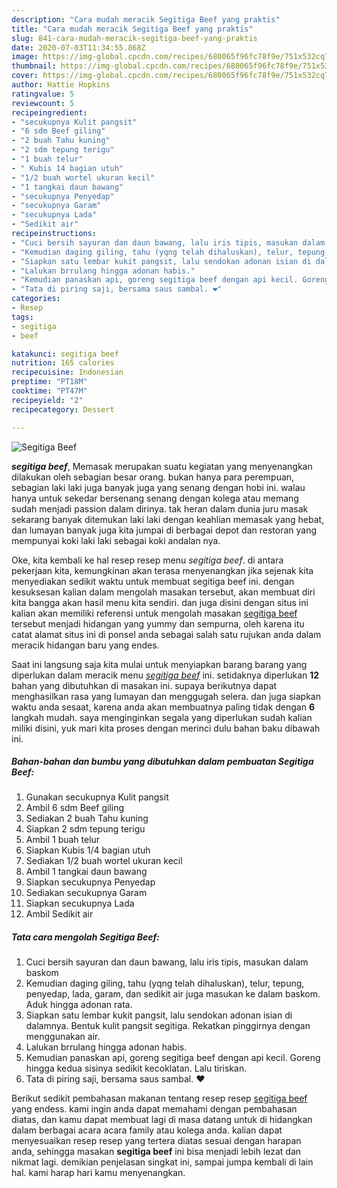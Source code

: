 ```yaml
---
description: "Cara mudah meracik Segitiga Beef yang praktis"
title: "Cara mudah meracik Segitiga Beef yang praktis"
slug: 841-cara-mudah-meracik-segitiga-beef-yang-praktis
date: 2020-07-03T11:34:55.868Z
image: https://img-global.cpcdn.com/recipes/680065f96fc78f9e/751x532cq70/segitiga-beef-foto-resep-utama.jpg
thumbnail: https://img-global.cpcdn.com/recipes/680065f96fc78f9e/751x532cq70/segitiga-beef-foto-resep-utama.jpg
cover: https://img-global.cpcdn.com/recipes/680065f96fc78f9e/751x532cq70/segitiga-beef-foto-resep-utama.jpg
author: Hattie Hopkins
ratingvalue: 5
reviewcount: 5
recipeingredient:
- "secukupnya Kulit pangsit"
- "6 sdm Beef giling"
- "2 buah Tahu kuning"
- "2 sdm tepung terigu"
- "1 buah telur"
- " Kubis 14 bagian utuh"
- "1/2 buah wortel ukuran kecil"
- "1 tangkai daun bawang"
- "secukupnya Penyedap"
- "secukupnya Garam"
- "secukupnya Lada"
- "Sedikit air"
recipeinstructions:
- "Cuci bersih sayuran dan daun bawang, lalu iris tipis, masukan dalam baskom"
- "Kemudian daging giling, tahu (yqng telah dihaluskan), telur, tepung, penyedap, lada, garam, dan sedikit air juga masukan ke dalam baskom. Aduk hingga adonan rata."
- "Siapkan satu lembar kukit pangsit, lalu sendokan adonan isian di dalamnya. Bentuk kulit pangsit segitiga. Rekatkan pinggirnya dengan menggunakan air."
- "Lalukan brrulang hingga adonan habis."
- "Kemudian panaskan api, goreng segitiga beef dengan api kecil. Goreng hingga kedua sisinya sedikit kecoklatan. Lalu tiriskan."
- "Tata di piring saji, bersama saus sambal. ❤"
categories:
- Resep
tags:
- segitiga
- beef

katakunci: segitiga beef 
nutrition: 165 calories
recipecuisine: Indonesian
preptime: "PT18M"
cooktime: "PT47M"
recipeyield: "2"
recipecategory: Dessert

---
```



![Segitiga Beef](https://img-global.cpcdn.com/recipes/680065f96fc78f9e/751x532cq70/segitiga-beef-foto-resep-utama.jpg)

<b><i>segitiga beef</i></b>, Memasak merupakan suatu kegiatan yang menyenangkan dilakukan oleh sebagian besar orang. bukan hanya para perempuan, sebagian laki laki juga banyak juga yang senang dengan hobi ini. walau hanya untuk sekedar bersenang senang dengan kolega atau memang sudah menjadi passion dalam dirinya. tak heran dalam dunia juru masak sekarang banyak ditemukan laki laki dengan keahlian memasak yang hebat, dan lumayan banyak juga kita jumpai di berbagai depot dan restoran yang mempunyai koki laki laki sebagai koki andalan nya.



Oke, kita kembali ke hal resep resep menu <i>segitiga beef</i>. di antara pekerjaan kita, kemungkinan akan terasa menyenangkan jika sejenak kita menyediakan sedikit waktu untuk membuat segitiga beef ini. dengan kesuksesan kalian dalam mengolah masakan tersebut, akan membuat diri kita bangga akan hasil menu kita sendiri. dan juga disini dengan situs ini kalian akan memiliki referensi untuk mengolah masakan <u>segitiga beef</u> tersebut menjadi hidangan yang yummy dan sempurna, oleh karena itu catat alamat situs ini di ponsel anda sebagai salah satu rujukan anda dalam meracik hidangan baru yang endes.


Saat ini langsung saja kita mulai untuk menyiapkan barang barang yang diperlukan dalam meracik menu <u><i>segitiga beef</i></u> ini. setidaknya diperlukan <b>12</b> bahan yang dibutuhkan di masakan ini. supaya berikutnya dapat menghasilkan rasa yang lumayan dan menggugah selera. dan juga siapkan waktu anda sesaat, karena anda akan membuatnya paling tidak dengan <b>6</b> langkah mudah. saya menginginkan segala yang diperlukan sudah kalian miliki disini, yuk mari kita proses dengan merinci dulu bahan baku dibawah ini.

<!--inarticleads1-->

##### Bahan-bahan dan bumbu yang dibutuhkan dalam pembuatan Segitiga Beef:

1. Gunakan secukupnya Kulit pangsit
1. Ambil 6 sdm Beef giling
1. Sediakan 2 buah Tahu kuning
1. Siapkan 2 sdm tepung terigu
1. Ambil 1 buah telur
1. Siapkan  Kubis 1/4 bagian utuh
1. Sediakan 1/2 buah wortel ukuran kecil
1. Ambil 1 tangkai daun bawang
1. Siapkan secukupnya Penyedap
1. Sediakan secukupnya Garam
1. Siapkan secukupnya Lada
1. Ambil Sedikit air




<!--inarticleads2-->

##### Tata cara mengolah Segitiga Beef:

1. Cuci bersih sayuran dan daun bawang, lalu iris tipis, masukan dalam baskom
1. Kemudian daging giling, tahu (yqng telah dihaluskan), telur, tepung, penyedap, lada, garam, dan sedikit air juga masukan ke dalam baskom. Aduk hingga adonan rata.
1. Siapkan satu lembar kukit pangsit, lalu sendokan adonan isian di dalamnya. Bentuk kulit pangsit segitiga. Rekatkan pinggirnya dengan menggunakan air.
1. Lalukan brrulang hingga adonan habis.
1. Kemudian panaskan api, goreng segitiga beef dengan api kecil. Goreng hingga kedua sisinya sedikit kecoklatan. Lalu tiriskan.
1. Tata di piring saji, bersama saus sambal. ❤




Berikut sedikit pembahasan makanan tentang resep resep <u>segitiga beef</u> yang endess. kami ingin anda dapat memahami dengan pembahasan diatas, dan kamu dapat membuat lagi di masa datang untuk di hidangkan dalam berbagai acara acara family atau kolega anda. kalian dapat menyesuaikan resep resep yang tertera diatas sesuai dengan harapan anda, sehingga masakan <b>segitiga beef</b> ini bisa menjadi lebih lezat dan nikmat lagi. demikian penjelasan singkat ini, sampai jumpa kembali di lain hal. kami harap hari kamu menyenangkan.
